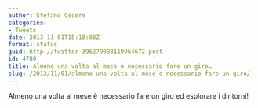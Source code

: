 ```yaml
---
author: Stefano Cecere
categories:
- Tweets
date: 2013-11-01T15:18:08Z
format: status
guid: http://twitter-396279998119964672-post
id: 4780
title: Almeno una volta al mese è necessario fare un giro…
slug: /2013/11/01/almeno-una-volta-al-mese-e-necessario-fare-un-giro/
---
```


Almeno una volta al mese è necessario fare un giro ed esplorare i dintorni!